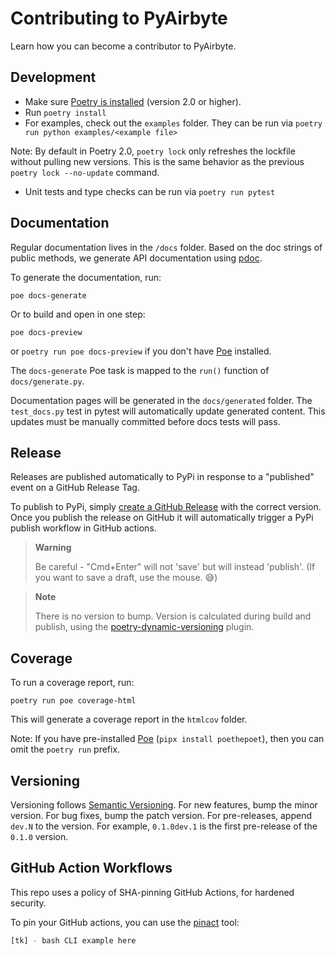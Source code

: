 # Contributing to PyAirbyte

Learn how you can become a contributor to PyAirbyte.

## Development

- Make sure [Poetry is installed](https://python-poetry.org/docs/#) (version 2.0 or higher).
- Run `poetry install`
- For examples, check out the `examples` folder. They can be run via `poetry run python examples/<example file>`

Note: By default in Poetry 2.0, `poetry lock` only refreshes the lockfile without pulling new versions. This is the same behavior as the previous `poetry lock --no-update` command.
- Unit tests and type checks can be run via `poetry run pytest`

## Documentation

Regular documentation lives in the `/docs` folder. Based on the doc strings of public methods, we generate API documentation using [pdoc](https://pdoc.dev).

To generate the documentation, run:

```console
poe docs-generate
```

Or to build and open in one step:


```console
poe docs-preview
```


or `poetry run poe docs-preview` if you don't have [Poe](https://poethepoet.natn.io/index.html) installed.

The `docs-generate` Poe task is mapped to the `run()` function of `docs/generate.py`.

Documentation pages will be generated in the `docs/generated` folder. The `test_docs.py` test in pytest will automatically update generated content. This updates must be manually committed before docs tests will pass.

## Release

Releases are published automatically to PyPi in response to a "published" event on a GitHub Release Tag.

To publish to PyPi, simply [create a GitHub Release](https://github.com/airbytehq/PyAirbyte/releases/new) with the correct version. Once you publish the release on GitHub it will automatically trigger a PyPi publish workflow in GitHub actions.

> **Warning**
>
> Be careful - "Cmd+Enter" will not 'save' but will instead 'publish'. (If you want to save a draft, use the mouse. 😅)

> **Note**
>
> There is no version to bump. Version is calculated during build and publish, using the [poetry-dynamic-versioning](https://github.com/mtkennerly/poetry-dynamic-versioning) plugin.

## Coverage

To run a coverage report, run:

```console
poetry run poe coverage-html
```

This will generate a coverage report in the `htmlcov` folder.

Note: If you have pre-installed [Poe](https://poethepoet.natn.io/index.html)
(`pipx install poethepoet`), then you can omit the `poetry run` prefix.

## Versioning

Versioning follows [Semantic Versioning](https://semver.org/). For new features, bump the minor version. For bug fixes, bump the patch version. For pre-releases, append `dev.N` to the version. For example, `0.1.0dev.1` is the first pre-release of the `0.1.0` version.

## GitHub Action Workflows

This repo uses a policy of SHA-pinning GitHub Actions, for hardened security.

To pin your GitHub actions, you can use the [pinact](https://github.com/suzuki-shunsuke/pinact) tool:

```bash
[tk] - bash CLI example here
```
